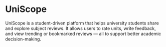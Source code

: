 # UniScope

UniScope is a student-driven platform that helps university students share and explore subject reviews. It allows users to rate units, write feedback, and view trending or bookmarked reviews — all to support better academic decision-making.

